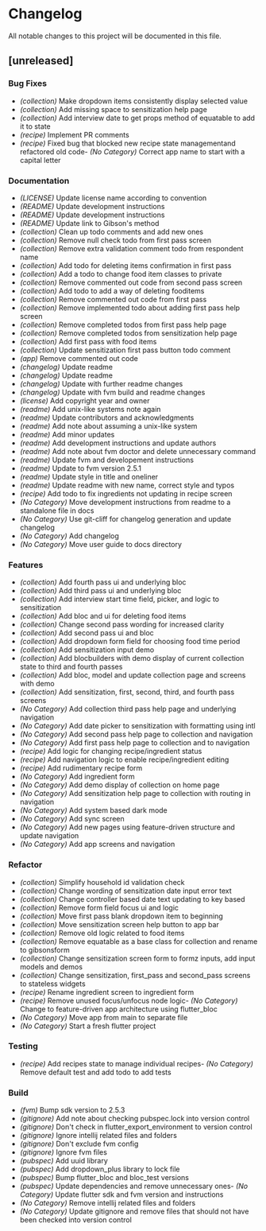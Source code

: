 # Changelog
All notable changes to this project will be documented in this file.

## [unreleased]

### Bug Fixes


- *(collection)* Make dropdown items consistently display selected value
- *(collection)* Add missing space to sensitization help page
- *(collection)* Add interview date to get props method of equatable to add it to state
- *(recipe)* Implement PR comments
- *(recipe)* Fixed bug that blocked new recipe state managementand refactored old code- *(No Category)* Correct app name to start with a capital letter


### Documentation

- *(LICENSE)* Update license name according to convention
- *(README)* Update development instructions
- *(README)* Update development instructions
- *(README)* Update link to Gibson's method
- *(collection)* Clean up todo comments and add new ones
- *(collection)* Remove null check todo from first pass screen
- *(collection)* Remove extra validation comment todo from respondent name
- *(collection)* Add todo for deleting items confirmation in first pass
- *(collection)* Add a todo to change food item classes to private
- *(collection)* Remove commented out code from second pass screen
- *(collection)* Add todo to add a way of deleting fooditems
- *(collection)* Remove commented out code from first pass
- *(collection)* Remove implemented todo about adding first pass help screen
- *(collection)* Remove completed todos from first pass help page
- *(collection)* Remove completed todos from sensitization help page
- *(collection)* Add first pass with food items
- *(collection)* Update sensitization first pass button todo comment
- *(app)* Remove commented out code
- *(changelog)* Update readme
- *(changelog)* Update readme
- *(changelog)* Update with further readme changes
- *(changelog)* Update with fvm build and readme changes
- *(license)* Add copyright year and owner
- *(readme)* Add unix-like systems note again
- *(readme)* Update contributors and acknowledgments
- *(readme)* Add note about assuming a unix-like system
- *(readme)* Add minor updates
- *(readme)* Add development instructions and update authors
- *(readme)* Add note about fvm doctor and delete unnecessary command
- *(readme)* Update fvm and developement instructions
- *(readme)* Update to fvm version 2.5.1
- *(readme)* Update style in title and oneliner
- *(readme)* Update readme with new name, correct style and typos
- *(recipe)* Add todo to fix ingredients not updating in recipe screen
- *(No Category)* Move development instructions from readme to a standalone file in docs
- *(No Category)* Use git-cliff for changelog generation and update changelog
- *(No Category)* Add changelog
- *(No Category)* Move user guide to docs directory


### Features

- *(collection)* Add fourth pass ui and underlying bloc
- *(collection)* Add third pass ui and underlying bloc
- *(collection)* Add interview start time field, picker, and logic to sensitization
- *(collection)* Add bloc and ui for deleting food items
- *(collection)* Change second pass wording for increased clarity
- *(collection)* Add second pass ui and bloc
- *(collection)* Add dropdown form field for choosing food time period
- *(collection)* Add sensitization input demo
- *(collection)* Add blocbuilders with demo display of current collection state to third and fourth passes
- *(collection)* Add bloc, model and update collection page and screens with demo
- *(collection)* Add sensitization, first, second, third, and fourth pass screens
- *(No Category)* Add collection third pass help page and underlying navigation
- *(No Category)* Add date picker to sensitization with formatting using intl
- *(No Category)* Add second pass help page to collection and navigation
- *(No Category)* Add first pass help page to collection and to navigation
- *(recipe)* Add logic for changing recipe/ingredient status
- *(recipe)* Add navigation logic to enable recipe/ingredient editing
- *(recipe)* Add rudimentary recipe form
- *(No Category)* Add ingredient form
- *(No Category)* Add demo display of collection on home page
- *(No Category)* Add sensitization help page to collection with routing in navigation
- *(No Category)* Add system based dark mode
- *(No Category)* Add sync screen
- *(No Category)* Add new pages using feature-driven structure and update navigation
- *(No Category)* Add app screens and navigation


### Refactor

- *(collection)* Simplify household id validation check
- *(collection)* Change wording of sensitization date input error text
- *(collection)* Change controller based date text updating to key based
- *(collection)* Remove form field focus ui and logic
- *(collection)* Move first pass blank dropdown item to beginning
- *(collection)* Move sensitization screen help button to app bar
- *(collection)* Remove old logic related to food items
- *(collection)* Remove equatable as a base class for collection and rename to gibsonsform
- *(collection)* Change sensitization screen form to formz inputs, add input models and demos
- *(collection)* Change sensitization, first_pass and second_pass screens to stateless widgets
- *(recipe)* Rename ingredient screen to ingredient form
- *(recipe)* Remove unused focus/unfocus node logic- *(No Category)* Change to feature-driven app architecture using flutter_bloc
- *(No Category)* Move app from main to separate file
- *(No Category)* Start a fresh flutter project


### Testing

- *(recipe)* Add recipes state to manage individual recipes- *(No Category)* Remove default test and add todo to add tests


### Build

- *(fvm)* Bump sdk version to 2.5.3
- *(gitignore)* Add note about checking pubspec.lock into version control
- *(gitignore)* Don't check in flutter_export_environment to version control
- *(gitignore)* Ignore intellij related files and folders
- *(gitignore)* Don't exclude fvm config
- *(gitignore)* Ignore fvm files
- *(pubspec)* Add uuid library
- *(pubspec)* Add dropdown_plus library to lock file
- *(pubspec)* Bump flutter_bloc and bloc_test versions
- *(pubspec)* Update dependencies and remove unnecessary ones- *(No Category)* Update flutter sdk and fvm version and instructions
- *(No Category)* Remove intellij related files and folders
- *(No Category)* Update gitignore and remove files that should not have been checked into version control


<!-- generated by git-cliff -->
